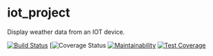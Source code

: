 # iot_project

Display weather data from an IOT device.

[![Build Status](https://travis-ci.org/emukungu/iot_project.svg?branch=develop)](https://travis-ci.org/emukungu/iot_project) [![![Coverage Status](https://coveralls.io/repos/github/emukungu/iot_project/badge.svg?branch=develop)](https://coveralls.io/github/emukungu/iot_project?branch=develop)
[![Maintainability](https://api.codeclimate.com/v1/badges/1412ca78a641977a5315/maintainability)](https://codeclimate.com/github/emukungu/iot_project/maintainability) [![Test Coverage](https://api.codeclimate.com/v1/badges/1412ca78a641977a5315/test_coverage)](https://codeclimate.com/github/emukungu/iot_project/test_coverage)